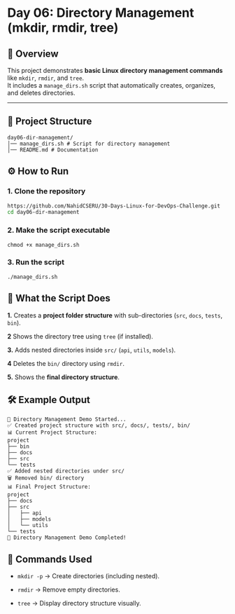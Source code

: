# Day 06: Directory Management (mkdir, rmdir, tree)

## 📌 Overview
This project demonstrates **basic Linux directory management commands** like `mkdir`, `rmdir`, and `tree`.  
It includes a `manage_dirs.sh` script that automatically creates, organizes, and deletes directories.

---

## 📂 Project Structure
```
day06-dir-management/
│── manage_dirs.sh # Script for directory management
│── README.md # Documentation
```
## ⚙️ How to Run

### 1. Clone the repository
```bash
https://github.com/NahidCSERU/30-Days-Linux-for-DevOps-Challenge.git
cd day06-dir-management
```
### 2. Make the script executable
```
chmod +x manage_dirs.sh
```
### 3. Run the script
```
./manage_dirs.sh
```
## 📖 What the Script Does

**1.** Creates a **project folder structure** with sub-directories (`src`, `docs`, `tests`, `bin`).

**2** Shows the directory tree using `tree` (if installed).

**3.** Adds nested directories inside `src/` (`api`, `utils`, `models`).

**4** Deletes the `bin/` directory using `rmdir`.

**5.** Shows the **final directory structure**.   
## 🛠️ Example Output
```
📂 Directory Management Demo Started...
✅ Created project structure with src/, docs/, tests/, bin/
📊 Current Project Structure:
project
├── bin
├── docs
├── src
└── tests
✅ Added nested directories under src/
🗑️ Removed bin/ directory
📊 Final Project Structure:
project
├── docs
├── src
│   ├── api
│   ├── models
│   └── utils
└── tests
🎉 Directory Management Demo Completed!
```
## 🔑 Commands Used

* `mkdir -p` → Create directories (including nested).

* `rmdir` → Remove empty directories.

* `tree` → Display directory structure visually.